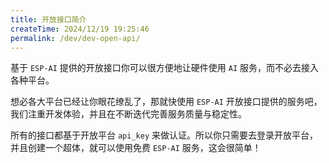 ```yaml
---
title: 开放接口简介
createTime: 2024/12/19 19:25:46
permalink: /dev/dev-open-api/
---
```


基于 `ESP-AI` 提供的开放接口你可以很方便地让硬件使用 `AI` 服务，而不必去接入各种平台。

想必各大平台已经让你眼花缭乱了，那就快使用 `ESP-AI` 开放接口提供的服务吧，我们注重开发体验，并且在不断迭代完善服务质量与稳定性。


所有的接口都基于开放平台 `api_key` 来做认证。所以你只需要去登录开放平台，并且创建一个超体，就可以使用免费 `ESP-AI` 服务，这会很简单！
